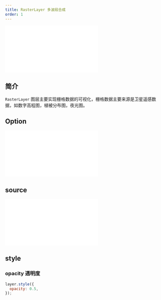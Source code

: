 ```yaml
---
title: RasterLayer 多波段合成
order: 1
---
```


<embed src="@/docs/common/style.md"></embed>

## 简介

`RasterLayer` 图层主要实现栅格数据的可视化，栅格数据主要来源是卫星遥感数据，如数字高程图，植被分布图，夜光图。

## Option

<embed src="@/docs/common/layer/options.md"></embed>

## source

<embed src="@/docs/api/source/raster/raster_rgb.md"></embed>

## style

### opacity 透明度

```js
layer.style({
  opacity: 0.5,
});
```
